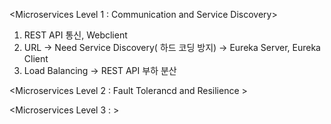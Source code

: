 <Microservices Level 1 : Communication and Service Discovery>

1.  REST API 통신, Webclient
2.  URL -> Need Service Discovery( 하드 코딩 방지) -> Eureka Server, Eureka Client
3.  Load Balancing -> REST API 부하 분산

<Microservices Level 2 : Fault Tolerancd and Resilience >

<Microservices Level 3 : >
